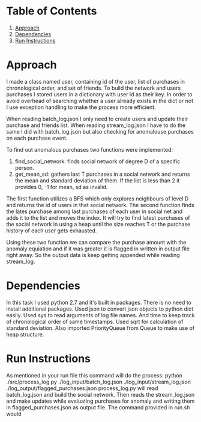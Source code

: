 # Table of Contents
1. [Approach](README.md#approach)
2. [Dependencies](README.md#dependencies)
3. [Run Instructions](README.md#run-nstructions)


# Approach
I made a class named user, containing id of the user, list of purchases in chronological order, and set of friends.
To build the network and users purchases I stored users in a dictionary with user id as their key. In order to avoid overhead of searching whether a user already exists in the dict or not I use exception handling to make the process more efficient.

When reading batch_log.json I only need to create users and update their purchase and friends list.
When reading stream_log.json I have to do the same I did with batch_log.json but also checking for anomalouse purchases on each purchase event. 

To find out anomalous purchases two functions were implemented:
1. find_social_network: finds social network of degree D of a specific person.
2. get_mean_sd: gathers last T purchases in a social network and returns the mean and standard deviation of them. If the list is less than 2 it provides 0, -1 for mean, sd as invalid.

The first function utilizes a BFS which only explores neighbours of level D and returns the id of users in that social network.
The second function finds the lates purchase among last purchases of each user in social net and adds it to the list and moves the index. It will try to find latest purchases of the social network in using a heap until the size reaches T or the purchase history of each user gets exhausted.

Using these two function we can compare the purchase amount with the anomaly equiation and if it was greater it is flagged in written in output file right away. So the output data is keep getting appended while reading stream_log.

# Dependencies
In this task I used python 2.7 and it's built in packages. There is no need to install additional packages. 
Used json to convert json objects to python dict easily. Used sys to read arguments of log file names. And time to keep track of chronological order of same timestamps. Used sqrt for calculation of standard deviation. Also imported PriorityQueue from Queue to make use of heap structure.
# Run Instructions
As mentioned in your run file this command will do the process:
python ./src/process_log.py ./log_input/batch_log.json ./log_input/stream_log.json ./log_output/flagged_purchases.json
process_log.py will read batch_log.json and build the social network. Then reads the stream_log.json and make updates while evaluating purchases for anomaly and writing them in flagged_purchases.json as output file.
The command provided in run.sh would
